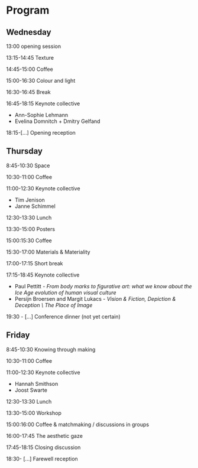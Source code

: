 # Program


## Wednesday
13:00 opening session

13:15-14:45 Texture

14:45-15:00 Coffee

15:00-16:30 Colour and light

16:30-16:45 Break

16:45-18:15 Keynote collective
- Ann-Sophie Lehmann
- Evelina Domnitch + Dmitry Gelfand 

18:15-[...] Opening reception 

## Thursday
8:45-10:30 Space

10:30-11:00 Coffee

11:00-12:30 Keynote collective
- Tim Jenison
- Janne Schimmel

12:30-13:30 Lunch

13:30-15:00 Posters

15:00:15:30 Coffee

15:30-17:00 Materials & Materiality 

17:00-17:15 Short break

17:15-18:45 Keynote collective
- Paul Pettitt - *From body marks to figurative art: what we know about the Ice Age evolution of human visual culture*
- Persijn Broersen and Margit Lukacs - *Vision & Fiction, Depiction & Deception \ The Place of Image*

19:30 - [...] Conference dinner (not yet certain)

## Friday
8:45-10:30 Knowing through making

10:30-11:00 Coffee

11:00-12:30 Keynote collective
- Hannah Smithson
- Joost Swarte

12:30-13:30 Lunch

13:30-15:00 Workshop

15:00:16:00 Coffee & matchmaking / discussions in groups

16:00-17:45 The aesthetic gaze

17:45-18:15 Closing discussion

18:30- [...] Farewell reception
